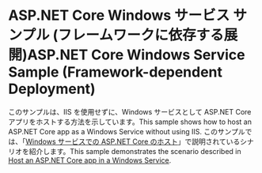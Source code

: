 # <a name="aspnet-core-windows-service-sample-framework-dependent-deployment"></a><span data-ttu-id="e9d3d-101">ASP.NET Core Windows サービス サンプル (フレームワークに依存する展開)</span><span class="sxs-lookup"><span data-stu-id="e9d3d-101">ASP.NET Core Windows Service Sample (Framework-dependent Deployment)</span></span>

<span data-ttu-id="e9d3d-102">このサンプルは、IIS を使用せずに、Windows サービスとして ASP.NET Core アプリをホストする方法を示しています。</span><span class="sxs-lookup"><span data-stu-id="e9d3d-102">This sample shows how to host an ASP.NET Core app as a Windows Service without using IIS.</span></span> <span data-ttu-id="e9d3d-103">このサンプルでは、「[Windows サービスでの ASP.NET Core のホスト](https://docs.microsoft.com/aspnet/core/host-and-deploy/windows-service)」で説明されているシナリオを紹介します。</span><span class="sxs-lookup"><span data-stu-id="e9d3d-103">This sample demonstrates the scenario described in [Host an ASP.NET Core app in a Windows Service](https://docs.microsoft.com/aspnet/core/host-and-deploy/windows-service).</span></span>
